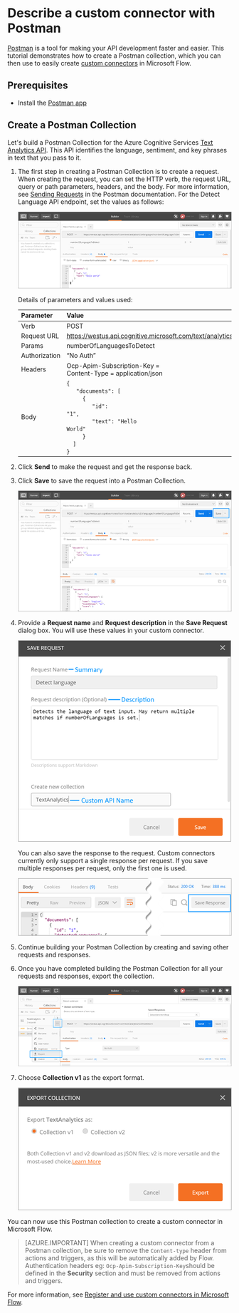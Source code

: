 <properties
	pageTitle="Describe a custom connector with Postman | Microsoft Flow"
	description="Create a Postman Collection for registering custom connectors"
	services=""
    suite="flow"
	documentationCenter=""
	authors="sunaysv"
	manager="anneta"
	editor=""/>

<tags
   ms.service="flow"
   ms.devlang="na"
   ms.topic="article"
   ms.tgt_pltfrm="na"
   ms.workload="na"
   ms.date="04/28/2017"
   ms.author="sunayv"/>

# Describe a custom connector with Postman

[Postman](https://www.getpostman.com/) is a tool for making your API development faster and easier. This tutorial demonstrates how to create a Postman collection, which you can then use to easily create [custom connectors](register-custom-api.md) in Microsoft Flow.


## Prerequisites

- Install the [Postman app](https://www.getpostman.com/apps)


## Create a Postman Collection

Let's build a Postman Collection for the Azure Cognitive Services [Text Analytics API](https://www.microsoft.com/cognitive-services/text-analytics-api). This API identifies the language, sentiment, and key phrases in text that you pass to it.

1. The first step in creating a Postman Collection is to create a request. When creating the request, you can set the HTTP verb, the request URL, query or path parameters, headers, and the body. For more information, see [Sending Requests](https://www.getpostman.com/docs/requests) in the Postman documentation. For the Detect Language API endpoint, set the values as follows:

    ![Postman request](./media/postman-collection/request.png)

    Details of parameters and values used:

    | Parameter     | Value                                                                                |
    |---------------|--------------------------------------------------------------------------------------|
    | Verb          |  POST                                                                                |
    | Request URL   | https://westus.api.cognitive.microsoft.com/text/analytics/v2.0/languages             |
    | Params        | numberOfLanguagesToDetect                                                            |
    | Authorization | “No Auth”                                                                            |
    | Headers       |  Ocp-Apim-Subscription-Key = <your subscription key> <br/>Content-Type = application/json |
    | Body          |	<code>{<br/>&nbsp;&nbsp;&nbsp;"documents": [<br/>&nbsp;&nbsp;&nbsp;&nbsp;&nbsp;{<br/>&nbsp;&nbsp;&nbsp;&nbsp;&nbsp;&nbsp;&nbsp;&nbsp;"id": "1",<br/>&nbsp;&nbsp;&nbsp;&nbsp;&nbsp;&nbsp;&nbsp;&nbsp;"text": "Hello World"<br/>&nbsp;&nbsp;&nbsp;&nbsp;&nbsp;}<br/>&nbsp;&nbsp;]<br/>}<code>|

2. Click **Send** to make the request and get the response back.

3. Click **Save** to save the request into a Postman Collection.

    ![Postman response](./media/postman-collection/request-response-save.png)

4. Provide a **Request name** and **Request description** in the **Save Request** dialog box. You will use these values in your custom connector.

    ![Postman Save Collection](./media/postman-collection/save-request-note.png)

    You can also save the response to the request. Custom connectors currently only support a single response per request. If you save multiple responses per request, only the first one is used.

    ![Postman Save Response](./media/postman-collection/save-response.png)

5. Continue building your Postman Collection by creating and saving other requests and responses.

6. Once you have completed building the Postman Collection for all your requests and responses, export the collection.

    ![Postman Export](./media/postman-collection/export.png)

7. Choose **Collection v1** as the export format.

    ![Postman Export](./media/postman-collection/export2.png)

You can now use this Postman collection to create a custom connector in Microsoft Flow.

>[AZURE.IMPORTANT] When creating a custom connector from a Postman collection, be sure to remove the `Content-type` header from actions and triggers, as this will be automatically added by Flow. Authentication headers eg: `Ocp-Apim-Subscription-Key`should be defined in the **Security** section and must be removed from actions and triggers. 

For more information, see [Register and use custom connectors in Microsoft Flow](register-custom-api.md). 
